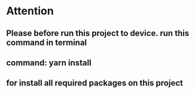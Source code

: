 # Attention

## Please before run this project to device. run this command in terminal

## command: yarn install

## for install all required packages on this project
